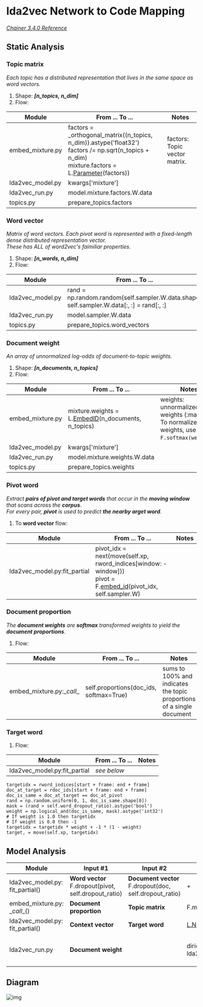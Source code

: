 # lda2vec Network to Code Mapping
_[Chainer 3.4.0 Reference](https://docs.chainer.org/en/v3.4.0/reference/core/generated/chainer.Link.html#chainer.Link)_

## Static Analysis
### Topic matrix
_Each topic has a distributed representation that lives in the same space as word vectors._<br>

1. Shape: _**[n_topics, n_dim]**_
2. Flow:

  | Module | From ... To ... | Notes |
  | - | - | - |
  | embed_mixture.py | factors = \_orthogonal_matrix((n_topics, n_dim)).astype('float32')<br>factors /= np.sqrt(n_topics + n_dim)<br>mixture.factors = L.[Parameter](https://docs.chainer.org/en/v3.4.0/reference/generated/chainer.links.Parameter.html)(factors)) | factors: Topic vector matrix. |
  | lda2vec_model.py | kwargs['mixture'] | |
  | lda2vec_run.py | model.mixture.factors.W.data | |
  | topics.py | prepare_topics.factors | |

### Word vector
_Matrix of word vectors. Each pivot word is represented with a fixed-length dense distributed representation vector._<br>
_These has ALL of word2vec's faimiliar properties_.<br>

1. Shape: _**[n_words, n_dim]**_
2. Flow:

  | Module | From ... To ... | Notes |
  | - | - | - |
  | lda2vec_model.py | rand = np.random.random(self.sampler.W.data.shape)<br>self.sampler.W.data[:, :] = rand[:, :] | Random initial? |
  | lda2vec_run.py | model.sampler.W.data | |
  | topics.py | prepare_topics.word_vectors | |

### Document weight
_An array of unnormalized log-odds of document-to-topic weights._<br>

1. Shape: _**[n_documents, n_topics]**_
2. Flow:

  | Module | From ... To ... | Notes |
  | - | - |  - |
  | embed_mixture.py | mixture.weights = L.[EmbedID](https://docs.chainer.org/en/v3.4.0/reference/generated/chainer.links.EmbedID.html?highlight=embedid)(n_documents, n_topics) | weights: unnormalized topic weights (:math:`c_j`).<br>To normalize these weights, use `F.softmax(weights)`.|
  | lda2vec_model.py | kwargs['mixture'] |  |
  | lda2vec_run.py | model.mixture.weights.W.data | |
  | topics.py | prepare_topics.weights | |

### Pivot word
_Extract **pairs of pivot and target words** that occur in the **moving window** that scans across the **corpus**_.<br>
_For every pair, **pivot** is used to predict **the nearby arget word**._<br>

1. To **word vector** flow:

  | Module | From ... To ... | Notes |
  | - | - | - |
  | lda2vec_model.py:fit_partial | pivot_idx = next(move(self.xp, rword_indices[window: -window]))<br>pivot = F.[embed_id](https://docs.chainer.org/en/v3.4.0/reference/generated/chainer.functions.embed_id.html?highlight=embed_id#chainer.functions.embed_id)(pivot_idx, self.sampler.W) | |

### Document proportion
_The **document weights** are **softmax** transformed weights to yield the **document proportions**_.<br>

1. Flow:

  | Module | From ... To ... | Notes |
  | - | - | - |
  | embed_mixture.py:\__call__ | self.proportions(doc_ids, softmax=True) | sums to 100% and indicates the topic proportions of a single document |

### Target word

1. Flow:

  | Module | From ... To ... | Notes |
  | - | - | - |
  | lda2vec_model.py:fit_partial | _see below_ |  |

  ```
  targetidx = rword_indices[start + frame: end + frame]
  doc_at_target = rdoc_ids[start + frame: end + frame]
  doc_is_same = doc_at_target == doc_at_pivot
  rand = np.random.uniform(0, 1, doc_is_same.shape[0])
  mask = (rand > self.word_dropout_ratio).astype('bool')
  weight = np.logical_and(doc_is_same, mask).astype('int32')
  # If weight is 1.0 then targetidx
  # If weight is 0.0 then -1
  targetidx = targetidx * weight + -1 * (1 - weight)
  target, = move(self.xp, targetidx)
  ```

## Model Analysis

| Module | Input #1 | Input #2 | Op | Output | Notes |
| - | - | - | - | - | - |
| lda2vec_model.py:<br>fit_partial() | **Word vector**<br>F.dropout(pivot, self.dropout_ratio) | **Document vector**<br>F.dropout(doc, self.dropout_ratio) | + | Context vector - **context** | |
| embed_mixture.py:<br>\__call__() | **Document proportion** | **Topic matrix** | F.matmul | Document vector | |
| lda2vec_model.py:<br>fit_partial() | **Context vector** | **Target word** | [L.NegativeSampling](https://docs.chainer.org/en/v3.4.0/reference/generated/chainer.links.NegativeSampling.html?highlight=negativesampling) | _loss value_ |
| lda2vec_run.py | **Document weight** | | dirichlet_likelihood<br>lda2vec_model.py:prior() | _loss value_ | -> prior * fraction => loss |

## Diagram
![img](/lda2vec_network_publish_text.gif)
